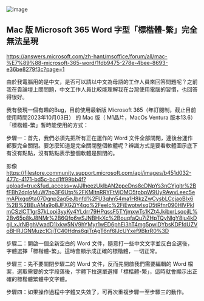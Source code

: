 ![image](https://github.com/vscv/AllYouNeedToKnowAboutX/assets/18000764/370b1450-8752-4ff0-9c4b-a44f262d4f25)


## Mac 版 Microsoft 365 Word 字型「標楷體-繁」完全無法呈現
https://answers.microsoft.com/zh-hant/msoffice/forum/all/mac-%E7%89%88-microsoft-365-word/1fdb9475-278e-4bee-8693-e36be8279f3c?page=1


由於我電腦用的是中文，是否可以請以中文為母語的工作人員來回答問題呢？之前我在貴論壇上問問題，中文工作人員比較能理解我在台灣使用電腦的習慣，也回答得很好。

我有發現一個有趣的Bug，目前使用最新版 Microsoft 365（年訂閱制，截止目前使用時間2023年10月03日） 的 Mac 版（ M1晶片，MacOs Ventura 版本13.6）「標楷體-繁」暫時能使用的方式：

步驟一：首先，我們必須先把所有正在運作的 Word 文件全部關閉，連後台運作都要完全關閉。要怎麼知道是完全關閉整個軟體呢？辨識方式是要看軟體圖示底下有沒有點點，沒有點點表示整個軟體是關閉的。

影像 https://filestore.community.support.microsoft.com/api/images/b451d032-477c-4171-bd5c-bcd1ff99bb4f?upload=true&fud_access=wJJIheezUklbAN2ppeDns8cDNpYs3nCYjgitr%2BfFBh2dqlqMuW7np3F6Utp%2FKMltnRRYFtVjOMO5tpbpW9UyRAwvLeec5emAPixgq9ta07Dgnp2aq5eJbnfd%2FU3qhn54ma1H8kzZwCysbLCcjaoBIx6%2B%2BBuAMa9o8JFXGZiY4qo%2FeeIc%2FiEwotwlsqD5tRfnr090HlVPklmCSzlCT1grS7kLopi3yyKy4YLdrr79HPqssF5TYjmxwTs1KZt4JkibxrLsqojlL%2Bv65p8kJ8NMr%2B6Qfp6wSJNBHkXc%2BouqfaQu7iZHpTQyNlgY8ju4kDgiLxJrNBghVwadD1lxkw5NV9hYMyr1wED6phEi3hT4mg5pwiDYbsKDFfdUZVoBHRJGNMuzc1CjjTC40Hdns6qiTrAgT6nf6IJcUYxef9BkrR0%3D


步驟二：開啟一個全新空白的 Word 文件，隨意打一些中文文字並反白全選後，字體選擇「標楷體-繁」。這時會顯示成正確的標楷體，一切正常。

步驟三：先不要關閉步驟二的 Word 文件，反而先開啟我們需要編輯的 Word 檔案，選取需要的文字段落後，字體下拉選單選擇「標楷體-繁」，這時就會顯示出正確的標楷體繁體中文字體。

步驟四：如果操作過程中字體又失效了，可再次重複步驟一至步驟三的動作。

